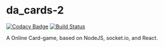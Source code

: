 # da_cards-2

[![Codacy Badge](https://api.codacy.com/project/badge/Grade/17005f6b919a40819ca1fe7386317851)](https://www.codacy.com/app/AnthyG/da_cards-2?utm_source=github.com&amp;utm_medium=referral&amp;utm_content=AnthyG/da_cards-2&amp;utm_campaign=Badge_Grade)
[![Build Status](https://travis-ci.org/AnthyG/da_cards-2.svg?branch=master)](https://travis-ci.org/AnthyG/da_cards-2)

A Online Card-game, based on NodeJS, socket.io, and React.
